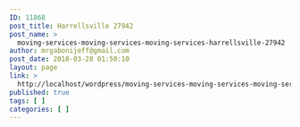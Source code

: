 ```yaml
---
ID: 11868
post_title: Harrellsville 27942
post_name: >
  moving-services-moving-services-moving-services-harrellsville-27942
author: mrgabonijeff@gmail.com
post_date: 2018-03-28 01:50:10
layout: page
link: >
  http://localhost/wordpress/moving-services-moving-services-moving-services-harrellsville-27942/
published: true
tags: [ ]
categories: [ ]
---
```

